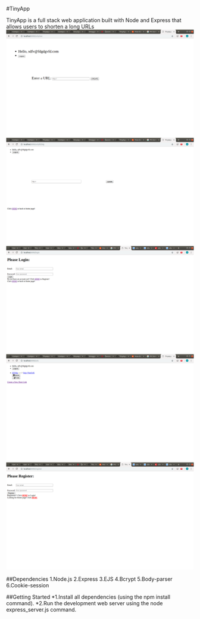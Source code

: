 #TinyApp

TinyApp is a full stack web application built with Node and Express that allows users to shorten a long URLs
![alt text](https://github.com/edwardcode/TinyApp/blob/master/photo/creatnew.png )
![alt text](https://github.com/edwardcode/TinyApp/blob/master/photo/edit.png )
![alt text]( https://github.com/edwardcode/TinyApp/blob/master/photo/login.png)
![alt text]( https://github.com/edwardcode/TinyApp/blob/master/photo/mainpage.png)
![alt text](https://github.com/edwardcode/TinyApp/blob/master/photo/register.png )

##Dependencies
1.Node.js
2.Express
3.EJS
4.Bcrypt
5.Body-parser
6.Cookie-session


##Getting Started
*1.Install all dependencies (using the npm install command).
*2.Run the development web server using the node express_server.js command.
